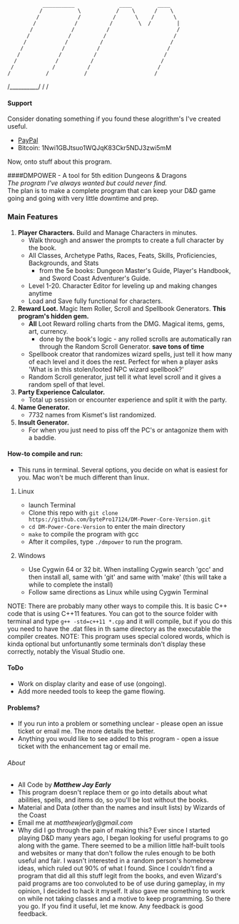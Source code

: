                __________              ____        ____
              /           \           /    \      /    \
             /            /          /      \    /      \
            /            /          /        \  /        |
           /            /          /                     /
          /            /          /                     /
         /            /          /                     /
        /            /          /                     /
       /            /          /                     /
      /            /          /                     /
     /            /          /                     /
    /           /           /                     /
   /__________/            /                     /
#### Support
  
Consider donating something if you found these alogrithm's I've created useful. 
* [PayPal](https://www.paypal.me/mattearly/)  
* Bitcoin: 1Nwi1GBJtsuo1WQJqK83Ckr5NDJ3zwi5mM  

Now, onto stuff about this program.  

####DMPOWER - A tool for 5th edition Dungeons & Dragons  
_The program I've always wanted but could never find._  
The plan is to make a complete program that can keep your D&D game going and going with very little downtime and prep.

### Main Features  
1. **Player Characters.** Build and Manage Characters in minutes.
    * Walk through and answer the prompts to create a full character by the book.  
    * All Classes, Archetype Paths, Races, Feats, Skills, Proficiencies, Backgrounds, and Stats  
        * from the 5e books: Dungeon Master's Guide, Player's Handbook, and Sword Coast Adventurer's Guide.  
    * Level 1-20. Character Editor for leveling up and making changes anytime  
    * Load and Save fully functional for characters.  
2. **Reward Loot.** Magic Item Roller, Scroll and Spellbook Generators. **This program's hidden gem.**  
    * **All** Loot Reward rolling charts from the DMG. Magical items, gems, art, currency.
        * done by the book's logic - any rolled scrolls are automatically ran through the Random Scroll Generator. **save tons of time**
    * Spellbook creator that randomizes wizard spells, just tell it how many of each level and it does the rest. Perfect for when a player asks 'What is in this stolen/looted NPC wizard spellbook?'   
    * Random Scroll generator, just tell it what level scroll and it gives a random spell of that level.
3. **Party Experience Calculator.**  
	* Total up session or encounter experience and split it with the party.  
4. **Name Generator.** 
    * 7732 names from Kismet's list randomized.  
5. **Insult Generator.**  
	* For when you just need to piss off the PC's or antagonize them with a baddie.  

#### How-to compile and run:  

* This runs in terminal. Several options, you decide on what is easiest for you. Mac won't be much different than linux.  

1. Linux  
    * launch Terminal  
    * Clone this repo with ```git clone https://github.com/bytePro17124/DM-Power-Core-Version.git```  
    * ```cd DM-Power-Core-Version``` to enter the main directory  
    * ```make```  to compile the program with gcc  
    * After it compiles, type ```./dmpower``` to run the program.  

2. Windows  
    * Use Cygwin 64 or 32 bit. When installing Cygwin search 'gcc' and then install all, same with 'git' and same with 'make'  (this will take a while to complete the install)
    * Follow same directions as Linux while using Cygwin Terminal

NOTE: There are probably many other ways to compile this. It is basic C++ code that is using C++11 features. You can got to the source folder with terminal and type ```g++ -std=c++11 *.cpp``` and it will compile, but if you do this you need to have the .dat files in th same directory as the executable the compiler creates.
NOTE: This program uses special colored words, which is kinda optional but unfortunantly some terminals don't display these correctly, notably the Visual Studio one.  

#### ToDo
* Work on display clarity and ease of use (ongoing).
* Add more needed tools to keep the game flowing.

#### Problems?

* If you run into a problem or something unclear - please open an issue ticket or email me. The more details the better.
* Anything you would like to see added to this program - open a issue ticket with the enhancement tag or email me.

###### About

* All Code by **_Matthew Jay Early_** 
* This program doesn't replace them or go into details about what abilities, spells, and items do, so you'll be lost without the books.
* Material and Data (other than the names and insult lists) by Wizards of the Coast
* Email me at _matthewjearly@gmail.com_
* Why did I go through the pain of making this? Ever since I started playing D&D many years ago, I began looking for useful programs to go along with the game. There seemed to be a million little half-built tools and websites or many that don't follow the rules enough to be both useful and fair. I wasn't interested in a random person's homebrew ideas, which ruled out 90% of what I found. Since I couldn't find a program that did all this stuff legit from the books, and even Wizard's paid programs are too convoluted to be of use during gameplay, in my opinion, I decided to hack it myself. It also gave me something to work on while not taking classes and a motive to keep programming. So there you go. If you find it useful, let me know. Any feedback is good feedback.

